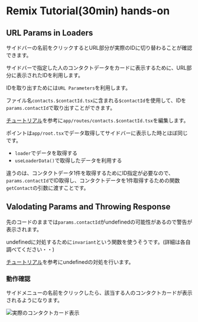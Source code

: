 # Remix Tutorial(30min) hands-on

## URL Params in Loaders

サイドバーの名前をクリックするとURL部分が実際のIDに切り替わることが確認できます。

サイドバーで指定した人のコンタクトデータをカードに表示するために、URL部分に表示されたIDを利用します。

IDを取り出すためには`URL Parameters`を利用します。

ファイル名`contacts.$contactId.tsx`に含まれる`$contactId`を使用して、IDを`params.contactId`で取り出すことができます。

[チュートリアル](https://remix.run/docs/en/main/start/tutorial#url-params-in-loaders)を参考に`app/routes/contacts.$contactId.tsx`を編集します。

ポイントは`app/root.tsx`でデータ取得してサイドバーに表示した時とほぼ同じです。

- `loader`でデータを取得する
- `useLoaderData()`で取得したデータを利用する

違うのは、コンタクトデータ1件を取得するためにID指定が必要なので、`params.contactId`でID取得し、コンタクトデータを1件取得するための関数`getContact`の引数に渡すことです。

## Valodating Params and Throwing Response

先のコードのままでは`params.contactId`がundefinedの可能性があるので警告が表示されます。

undefinedに対処するために`invariant`という関数を使うそうです。(詳細は各自調べてください・・)

[チュートリアル](https://remix.run/docs/en/main/start/tutorial#validating-params-and-throwing-responses)を参考にundefinedの対処を行います。

### 動作確認

サイドメニューの名前をクリックしたら、該当する人のコンタクトカードが表示されるようになります。

![実際のコンタクトカード表示](https://remix.run/docs-images/contacts/10.webp)
